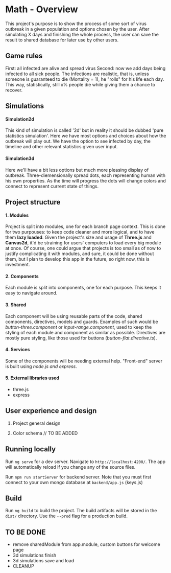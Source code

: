 # Math - Overview

This project's purpose is to show the process of some sort of virus outbreak in a given population and options chosen by the user. After simulating X days and finishing the whole process, the user can save the result to shared database for later use by other users.

## Game rules
First: all infected are alive and spread virus
Second: now we add days being infected to all sick people. The infections are realistic, that is, unless someone is guaranteed to die (Mortality = 1), he "rolls" for his life each day. This way, statistically, still x% people die 
while giving them a chance to recover.


## Simulations

#### Simulation2d
This kind of simulation is called '2d' but in reality it should be dubbed 'pure statistics simulation'. Here we have most options and choices about how the outbreak will play out. We have the option to see infected by day, the timeline and other relevant statistics given user input.

#### Simulation3d
Here we'll have a bit less options but much more pleasing display of outbreak. Three-diemensionally spread dots, each representing human with his own properties. As the time will progress the dots will change colors and connect to represent current state of things.


## Project structure

#### 1. Modules
Project is split into modules, one for each branch page context. This is done for two purpouses: to keep code cleaner and more logical, and to have them **lazy loaded**. Given the project's size and usage of **Three.js** and **Canvas2d**, it'd be straining for users' computers to load every big module at once. Of course, one could argue that projects is too small as of now to justify complicating it with modules, and sure, it could be done without them, but I plan to develop this app in the future, so right now, this is investment.

#### 2. Components
Each module is split into components, one for each purpose. This keeps it easy to navigate around.

#### 3. Shared
Each component will be using reusable parts of the code, shared components, directives, models and guards. Examples of such would be *button-three.component* or *input-range.component*, used to keep the styling of each module and component as similar as possible. Directives are mostly pure styling, like those used for buttons (*button-flat.directive.ts*).

#### 4. Services
Some of the components will be needing external help. "Front-end" server is built using *node.js and express*.

#### 5. External libraries used
- three.js
- express

## User experience and design

1. Project general design

2. Color schema
// TO BE ADDED

## Running locally

Run `ng serve` for a dev server. Navigate to `http://localhost:4200/`. The app will automatically reload if you change any of the source files. 

Run `npm run startServer` for backend server. Note that you must first connect to your own mongo database at `backend/app.js` (keys.js)

## Build

Run `ng build` to build the project. The build artifacts will be stored in the `dist/` directory. Use the `--prod` flag for a production build.

## TO BE DONE
- remove sharedModule from app.module, custom buttons for welcome page
- 3d simulations finish
- 3d simulations save and load
- CLEANUP
